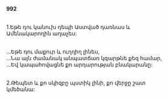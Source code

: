 **992**

\
1.Եթե դու կանուխ դեպի Աստված դառնաս և\
Ամենակարողին աղաչես:

\
...Եթե դու մաքուր և ուղղիղ լինես,\
...Նա այն ժամանակ անպատճառ կզարթնե քեզ համար,\
...Եվ կապահովացնե քո արդարության բնակարանը:

\
2.Թեպետ և քո սկիզբը պստիկ լինի, քո վերջը շատ\
կմեծանա:
